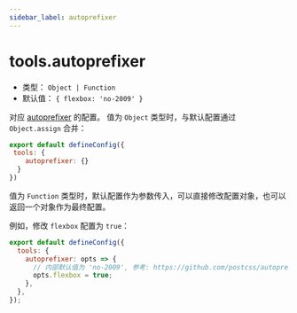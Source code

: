 ```yaml
---
sidebar_label: autoprefixer
---
```


# tools.autoprefixer



* 类型： `Object | Function`
* 默认值： `{ flexbox: 'no-2009' }`

对应 [autoprefixer](https://github.com/postcss/autoprefixer) 的配置。
值为 `Object` 类型时，与默认配置通过 `Object.assign` 合并：

```js title="modern.config.js"
export default defineConfig({
 tools: {
    autoprefixer: {}
  }
})
```

值为 `Function` 类型时，默认配置作为参数传入，可以直接修改配置对象，也可以返回一个对象作为最终配置。

例如，修改 `flexbox` 配置为 `true`：


```js title="modern.config.js"
export default defineConfig({
  tools: {
    autoprefixer: opts => {
      // 内部默认值为 'no-2009', 参考: https://github.com/postcss/autoprefixer#options
      opts.flexbox = true;
    },
  },
});
```
